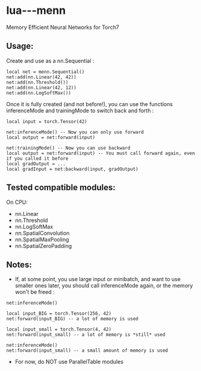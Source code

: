lua---menn
==========

Memory Efficient Neural Networks for Torch7

Usage:
------

Create and use as a nn.Sequential :
```
local net = menn.Sequential()
net:add(nn.Linear(42, 42))
net:add(nn.Threshold())
net:add(nn.Linear(42, 12))
net:add(nn.LogSoftMax())
```

Once it is fully created (and not before!), you can use the functions inferenceMode
and trainingMode to switch back and forth :
```
local input = torch.Tensor(42)

net:inferenceMode() -- Now you can only use forward
local output = net:forward(input)

net:trainingMode() -- Now you can use backward
local output = net:forward(input) -- You must call forward again, even if you called it before
local gradOutput = ...
local gradInput = net:backward(input, gradOutput)
```

Tested compatible modules:
--------------------------

On CPU:

* nn.Linear
* nn.Threshold
* nn.LogSoftMax
* nn.SpatialConvolution
* nn.SpatialMaxPooling
* nn.SpatialZeroPadding

Notes:
------

* If, at some point, you use large input or minibatch, and want to use
  smaller ones later, you should call inferenceMode again, or the memory won't
  be freed :
```
net:inferenceMode()

local input_BIG = torch.Tensor(256, 42)
net:forward(input_BIG) -- a lot of memory is used

local input_small = torch.Tensor(4, 42)
net:forward(input_small) -- a lot of memory is *still* used

net:inferenceMode()
net:forward(input_small) -- a small amount of memory is used
```
* For now, do NOT use ParallelTable modules